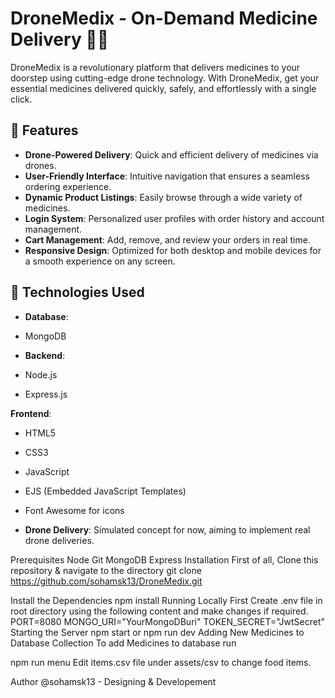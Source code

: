 #  DroneMedix - On-Demand Medicine Delivery 🚁💊
DroneMedix is a revolutionary platform that delivers medicines to your doorstep using cutting-edge drone technology. With DroneMedix, get your essential medicines delivered quickly, safely, and effortlessly with a single click.

## 🚀 Features

- **Drone-Powered Delivery**: Quick and efficient delivery of medicines via drones.
- **User-Friendly Interface**: Intuitive navigation that ensures a seamless ordering experience.
- **Dynamic Product Listings**: Easily browse through a wide variety of medicines.
- **Login System**: Personalized user profiles with order history and account management.
- **Cart Management**: Add, remove, and review your orders in real time.
- **Responsive Design**: Optimized for both desktop and mobile devices for a smooth experience on any screen.


## 📱 Technologies Used

 - **Database**:
  - MongoDB

  - **Backend**:
  - Node.js
  - Express.js

  **Frontend**: 
  - HTML5
  - CSS3
  - JavaScript
  - EJS (Embedded JavaScript Templates)
  - Font Awesome for icons

- **Drone Delivery**: Simulated concept for now, aiming to implement real drone deliveries.


Prerequisites
Node
Git
MongoDB
Express
Installation
First of all, Clone this repository & navigate to the directory
git clone https://github.com/sohamsk13/DroneMedix.git

Install the Dependencies
npm install
Running Locally
First Create .env file in root directory using the following content and make changes if required.
PORT=8080
MONGO_URI="YourMongoDBuri"
TOKEN_SECRET="JwtSecret"
Starting the Server
npm start
or
npm run dev
Adding New Medicines to Database Collection 
To add Medicines to database run

npm run menu
Edit items.csv file under assets/csv to change food items.

Author
@sohamsk13 - Designing & Developement
